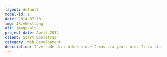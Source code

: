 ```yaml
---
layout: default
modal-id: 1
date: 2014-07-18
img: JRivWest.png
alt: image-alt
project-date: April 2014
client: Start Bootstrap
category: Web Development
description: I've rode dirt bikes since I was six years old. It is still my favorit hobby fourteen years later. I mostly do the RMX series races all over Utah and Idaho.
---
```

